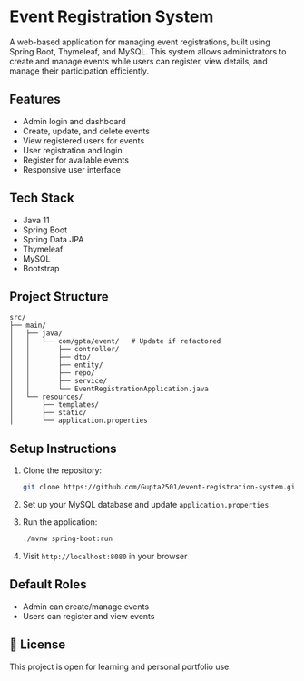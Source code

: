 # Event Registration System

A web-based application for managing event registrations, built using Spring Boot, Thymeleaf, and MySQL. This system allows administrators to create and manage events while users can register, view details, and manage their participation efficiently.

## Features

- Admin login and dashboard
- Create, update, and delete events
- View registered users for events
- User registration and login
- Register for available events
- Responsive user interface

## Tech Stack

- Java 11
- Spring Boot
- Spring Data JPA
- Thymeleaf
- MySQL
- Bootstrap

## Project Structure

```
src/
├── main/
│   ├── java/
│   │   └── com/gpta/event/   # Update if refactored
│   │       ├── controller/
│   │       ├── dto/
│   │       ├── entity/
│   │       ├── repo/
│   │       ├── service/
│   │       └── EventRegistrationApplication.java
│   └── resources/
│       ├── templates/
│       ├── static/
│       └── application.properties
```

## Setup Instructions

1. Clone the repository:
   ```bash
   git clone https://github.com/Gupta2501/event-registration-system.git
   ```

2. Set up your MySQL database and update `application.properties`

3. Run the application:
   ```bash
   ./mvnw spring-boot:run
   ```

4. Visit `http://localhost:8080` in your browser

## Default Roles

- Admin can create/manage events
- Users can register and view events

## 📝 License

This project is open for learning and personal portfolio use.
